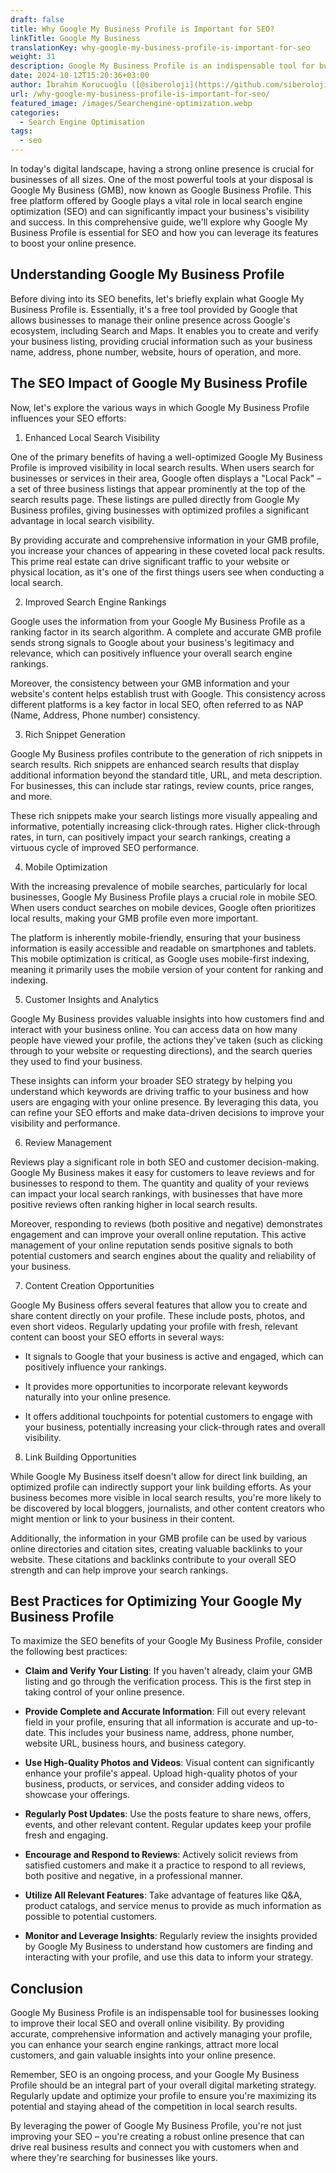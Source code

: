 ```yaml
---
draft: false
title: Why Google My Business Profile is Important for SEO?
linkTitle: Google My Business
translationKey: why-google-my-business-profile-is-important-for-seo
weight: 31
description: Google My Business Profile is an indispensable tool for businesses looking to improve their local SEO and overall online visibility.
date: 2024-10-12T15:20:36+03:00
author: İbrahim Korucuoğlu ([@siberoloji](https://github.com/siberoloji))
url: /why-google-my-business-profile-is-important-for-seo/
featured_image: /images/Searchengine-optimization.webp
categories:
  - Search Engine Optimisation
tags:
  - seo
---
```

In today's digital landscape, having a strong online presence is crucial for businesses of all sizes. One of the most powerful tools at your disposal is Google My Business (GMB), now known as Google Business Profile. This free platform offered by Google plays a vital role in local search engine optimization (SEO) and can significantly impact your business's visibility and success. In this comprehensive guide, we'll explore why Google My Business Profile is essential for SEO and how you can leverage its features to boost your online presence.

## Understanding Google My Business Profile

Before diving into its SEO benefits, let's briefly explain what Google My Business Profile is. Essentially, it's a free tool provided by Google that allows businesses to manage their online presence across Google's ecosystem, including Search and Maps. It enables you to create and verify your business listing, providing crucial information such as your business name, address, phone number, website, hours of operation, and more.

## The SEO Impact of Google My Business Profile

Now, let's explore the various ways in which Google My Business Profile influences your SEO efforts:

1. Enhanced Local Search Visibility

One of the primary benefits of having a well-optimized Google My Business Profile is improved visibility in local search results. When users search for businesses or services in their area, Google often displays a "Local Pack" – a set of three business listings that appear prominently at the top of the search results page. These listings are pulled directly from Google My Business profiles, giving businesses with optimized profiles a significant advantage in local search visibility.

By providing accurate and comprehensive information in your GMB profile, you increase your chances of appearing in these coveted local pack results. This prime real estate can drive significant traffic to your website or physical location, as it's one of the first things users see when conducting a local search.

2. Improved Search Engine Rankings

Google uses the information from your Google My Business Profile as a ranking factor in its search algorithm. A complete and accurate GMB profile sends strong signals to Google about your business's legitimacy and relevance, which can positively influence your overall search engine rankings.

Moreover, the consistency between your GMB information and your website's content helps establish trust with Google. This consistency across different platforms is a key factor in local SEO, often referred to as NAP (Name, Address, Phone number) consistency.

3. Rich Snippet Generation

Google My Business profiles contribute to the generation of rich snippets in search results. Rich snippets are enhanced search results that display additional information beyond the standard title, URL, and meta description. For businesses, this can include star ratings, review counts, price ranges, and more.

These rich snippets make your search listings more visually appealing and informative, potentially increasing click-through rates. Higher click-through rates, in turn, can positively impact your search rankings, creating a virtuous cycle of improved SEO performance.

4. Mobile Optimization

With the increasing prevalence of mobile searches, particularly for local businesses, Google My Business Profile plays a crucial role in mobile SEO. When users conduct searches on mobile devices, Google often prioritizes local results, making your GMB profile even more important.

The platform is inherently mobile-friendly, ensuring that your business information is easily accessible and readable on smartphones and tablets. This mobile optimization is critical, as Google uses mobile-first indexing, meaning it primarily uses the mobile version of your content for ranking and indexing.

5. Customer Insights and Analytics

Google My Business provides valuable insights into how customers find and interact with your business online. You can access data on how many people have viewed your profile, the actions they've taken (such as clicking through to your website or requesting directions), and the search queries they used to find your business.

These insights can inform your broader SEO strategy by helping you understand which keywords are driving traffic to your business and how users are engaging with your online presence. By leveraging this data, you can refine your SEO efforts and make data-driven decisions to improve your visibility and performance.

6. Review Management

Reviews play a significant role in both SEO and customer decision-making. Google My Business makes it easy for customers to leave reviews and for businesses to respond to them. The quantity and quality of your reviews can impact your local search rankings, with businesses that have more positive reviews often ranking higher in local search results.

Moreover, responding to reviews (both positive and negative) demonstrates engagement and can improve your overall online reputation. This active management of your online reputation sends positive signals to both potential customers and search engines about the quality and reliability of your business.

7. Content Creation Opportunities

Google My Business offers several features that allow you to create and share content directly on your profile. These include posts, photos, and even short videos. Regularly updating your profile with fresh, relevant content can boost your SEO efforts in several ways:

* It signals to Google that your business is active and engaged, which can positively influence your rankings.

* It provides more opportunities to incorporate relevant keywords naturally into your online presence.

* It offers additional touchpoints for potential customers to engage with your business, potentially increasing your click-through rates and overall visibility.

8. Link Building Opportunities

While Google My Business itself doesn't allow for direct link building, an optimized profile can indirectly support your link building efforts. As your business becomes more visible in local search results, you're more likely to be discovered by local bloggers, journalists, and other content creators who might mention or link to your business in their content.

Additionally, the information in your GMB profile can be used by various online directories and citation sites, creating valuable backlinks to your website. These citations and backlinks contribute to your overall SEO strength and can help improve your search rankings.

## Best Practices for Optimizing Your Google My Business Profile

To maximize the SEO benefits of your Google My Business Profile, consider the following best practices:

* **Claim and Verify Your Listing**: If you haven't already, claim your GMB listing and go through the verification process. This is the first step in taking control of your online presence.

* **Provide Complete and Accurate Information**: Fill out every relevant field in your profile, ensuring that all information is accurate and up-to-date. This includes your business name, address, phone number, website URL, business hours, and business category.

* **Use High-Quality Photos and Videos**: Visual content can significantly enhance your profile's appeal. Upload high-quality photos of your business, products, or services, and consider adding videos to showcase your offerings.

* **Regularly Post Updates**: Use the posts feature to share news, offers, events, and other relevant content. Regular updates keep your profile fresh and engaging.

* **Encourage and Respond to Reviews**: Actively solicit reviews from satisfied customers and make it a practice to respond to all reviews, both positive and negative, in a professional manner.

* **Utilize All Relevant Features**: Take advantage of features like Q&amp;A, product catalogs, and service menus to provide as much information as possible to potential customers.

* **Monitor and Leverage Insights**: Regularly review the insights provided by Google My Business to understand how customers are finding and interacting with your profile, and use this data to inform your strategy.

## Conclusion

Google My Business Profile is an indispensable tool for businesses looking to improve their local SEO and overall online visibility. By providing accurate, comprehensive information and actively managing your profile, you can enhance your search engine rankings, attract more local customers, and gain valuable insights into your online presence.

Remember, SEO is an ongoing process, and your Google My Business Profile should be an integral part of your overall digital marketing strategy. Regularly update and optimize your profile to ensure you're maximizing its potential and staying ahead of the competition in local search results.

By leveraging the power of Google My Business Profile, you're not just improving your SEO – you're creating a robust online presence that can drive real business results and connect you with customers when and where they're searching for businesses like yours.
